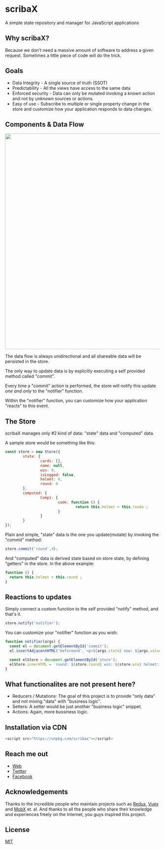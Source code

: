 # scribaX
A simple state repository and manager for JavaScript applications

## Why scribaX?
Because we don't need a massive amount of software to address a given request. Sometimes a little piece of code will do the trick.

## Goals
* Data Integrity - A single source of truth (SSOT)
* Predictability - All the views have access to the same data
* Enforced security - Data can only be mutated invoking a known action and not by unknown sources or actions.
* Easy of use - Subscribe to multiple or single property change in the store and customize how your application responds to data changes.

## Components & Data Flow
<p align="center">
  <img width="700px" src="https://smartit.ninja/images/scribaX/scribaX-flow-1.jpg">
</p>

The data flow is always unidirectional and all shareable data will be persisted in the store.

The only way to update data is by explicitly executing a self provided method called "commit".

Every time a "commit" action is performed, the store will notify this update *one and only* to the "notifier" function.

Within the "notifier" function, you can customize how your application "reacts" to this event.

## The Store
scribaX manages only #2 kind of data: "state" data and "computed" data.

A sample store would be something like this:

```javascript
const store = new Store({
        state: {
                cards: [],
                name: null,
                win: 0,
                isLogged: false,
                helmet: 0,
                round: 0
        },
        computed: {
                Comp1: {
                        code: function () {
                                return this.helmet + this.ronda ;
                        }
                }
        }
});
```

Plain and simple, "state" data is the one you update(mutate) by invoking the "commit" method:

```javascript
store.commit('round',4);
```

And "computed" data is derived state based on store state, by defining "getters" in the store. In the above example:

```javascript
function () {
  return this.helmet + this.round ;
}
```

## Reactions to updates

Simply connect a custom function to the self provided "notify" method, and that's it.

```javascript
store.notify('notifier');
```

You can customize your "notifier" function as you wish:

```javascript
function notifier(args) {
  const el = document.getElementById('commit');
  el.insertAdjacentHTML('beforeend',`<p>${args.state} now: ${args.value}</p>`);

  const elStore = document.getElementById('store');
  elStore.innerHTML = `round: ${store.round} win: ${store.win} helmet: ${store.helmet} myComp: ${store.Comp1}`;
}
```

## What functionalites are not present here?

* Reducers / Mutations: The goal of this project is to provide "only data" and not mixing "data" with "business logic".
* Setters: A setter would be just another "business logic" snippet.
* Actions: Again, more bussiness logic.

## Installation via CDN

``` javascript
<script src="https://unpkg.com/scribax"></script>
```

## Reach me out

* [Web](https://smartit.ninja)
* [Twitter](https://twitter.com/dr_vitus_zato)
* [Facebook](https://www.facebook.com/smartITninja)

## Acknowledgements

Thanks to the incredible people who maintain projects such as [Redux](http://redux.js.org), [Vuex](http://vuex.vuejs.org) and [MobX](http://mobx.js.org) et. al. 
And thanks to all the people who share their knowledge and experiences freely on the Internet, you guys inspired this project.

## License

[MIT](http://opensource.org/licenses/MIT)
